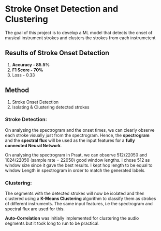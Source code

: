 # Stroke Onset Detection and Clustering
The goal of this project is to develop a ML model that detects the onset of musical instrument strokes and clusters the strokes from each instrumetent

## Results of Stroke Onset Detection
1. **Accuracy - 85.5%**
2. **F1 Score - 70%**
3. Loss - 0.33

## Method
1. Stroke Onset Detection
2. Isolating & Clustering detected strokes

### Stroke Detection: 
On analysing the spectrogram and the onset times, we can clearly observe each stroke visually just from the  spectrogram. Hence, the **spectrogram** and the **spectral flux** will be used as the input features for a **fully connected Neural Network**. <br />

On analysing the spectrogram in Praat, we can observe 512/22050 and 1024/22050 (sample rate = 22050) good window lengths. I chose 512 as window size since it gave the best results. I kept hop length to be equal to window Length in spectrogram in order to match the generated labels.

### Clustering: 
The segments with the detected strokes will now be isolated and then clustered using a **K-Means Clustering** algorithm to classify them as strokes of different instruments. The same input features, i.e the spectrogram and spectral flux are used for this. <br />

**Auto-Correlation** was initially implemented for clustering the audio segments but it took long to run to be practical.

